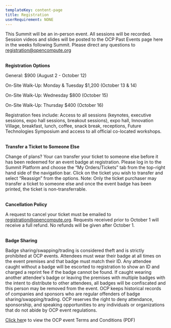 ```yaml
---
templateKey: content-page
title: Registration
userRequirement: NONE
---
```

This Summit will be an in-person event. All sessions will be recorded. Session videos and slides will be posted to the OCP Past Events page here in the weeks following Summit. Please direct any questions to [registration@opencompute.org](<mailto: registration@opencompute.org>)[](<mailto: registration@opencompute.org>)

**<br/>Registration Options**

 General: $900 (August 2 - October 12)

 On-Site Walk-Up: Monday & Tuesday $1,200 (October 13 & 14)

 On-Site Walk-Up: Wednesday $800 (October 15)

 On-Site Walk-Up: Thursday $400 (October 16)

Registration fees include: Access to all sessions (keynotes, executive sessions, expo hall sessions, breakout sessions), expo hall, Innovation Village, breakfast, lunch, coffee, snack break, receptions, Future Technologies Symposium and access to all official co-located workshops. 

**<br/>Transfer a Ticket to Someone Else**

Change of plans? Your can transfer your ticket to someone else before it has been redeemed for an event badge at registration. Please log in to the Summit Platform and choose the “My Orders/Tickets” tab from the top-right hand side of the navigation bar. Click on the ticket you wish to transfer and select “Reassign” from the options. Note: Only the ticket purchaser may transfer a ticket to someone else and once the event badge has been printed, the ticket is non-transferrable.

<br/>**Cancellation Policy**

A request to cancel your ticket must be emailed to [registration@opencompute.org](<mailto: registration@opencompute.org>). Requests received prior to October 1 will receive a full refund. No refunds will be given after October 1.

**<br/>Badge Sharing**

Badge sharing/swapping/trading is considered theft and is strictly prohibited at OCP events. Attendees must wear their badge at all times on the event premises and that badge must match their ID. Any attendee caught without a badge will be escorted to registration to show an ID and charged a reprint fee if the badge cannot be found. If caught wearing another attendee's badge or leaving the premises with multiple badges with the intent to distribute to other attendees, all badges will be confiscated and this person may be removed from the event. OCP keeps historical records of companies and sponsors who are regular offenders of badge sharing/swapping/trading. OCP reserves the right to deny attendance, sponsorship, and speaking opportunities to any individuals or organizations that do not abide by OCP event regulations.

[Click her](https://146a55aca6f00848c565-a7635525d40ac1c70300198708936b4e.ssl.cf1.rackcdn.com/images/9c1c5916072b8e33fdbba2537947b86c768372f3.pdf)e to view the OCP event Terms and Conditions (PDF)
